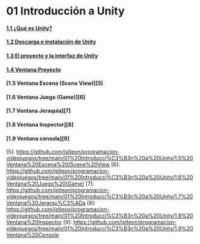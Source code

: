 # 01 Introducción a Unity

#### [1.1 ¿Qué es Unity?][1]
#### [1.2 Descarga e instalación de Unity][2]
#### [1.3 El proyecto y la interfaz de Unity][3]
#### [1.4 Ventana Proyecto][4]
#### [1.5 Ventana Escena (Scene View)][5]
#### [1.6 Ventana Juego (Game)][6]
#### [1.7 Ventana Jeraquía][7]
#### [1.8 Ventana Inspector][8]
#### [1.9 Ventana consola][9]

[1]: https://github.com/jstleon/programacion-videojuegos/tree/main/01%20Introducci%C3%B3n%20a%20Unity/1.1%20%C2%BFQu%C3%A9%20es%20Unity%3F
[2]: https://github.com/jstleon/programacion-videojuegos/tree/main/01%20Introducci%C3%B3n%20a%20Unity/1.2%20Descarga%20e%20instalaci%C3%B3n%20de%20Unity
[3]: https://
[4]: https://github.com/jstleon/programacion-videojuegos/tree/main/01%20Introducci%C3%B3n%20a%20Unity/1.4%20Ventana%20Proyecto
[5]: https://github.com/jstleon/programacion-videojuegos/tree/main/01%20Introducci%C3%B3n%20a%20Unity/1.5%20Ventana%20Escena%20(Scene%20View
[6]: https://github.com/jstleon/programacion-videojuegos/tree/main/01%20Introducci%C3%B3n%20a%20Unity/1.6%20Ventana%20Juego%20(Game)
[7]: https://github.com/jstleon/programacion-videojuegos/tree/main/01%20Introducci%C3%B3n%20a%20Unity/1.7%20Ventana%20Jerarqu%C3%ADa
[8]: https://github.com/jstleon/programacion-videojuegos/tree/main/01%20Introducci%C3%B3n%20a%20Unity/1.8%20Ventana%20Inspector
[9]: https://github.com/jstleon/programacion-videojuegos/tree/main/01%20Introducci%C3%B3n%20a%20Unity/1.9%20Ventana%20Console
